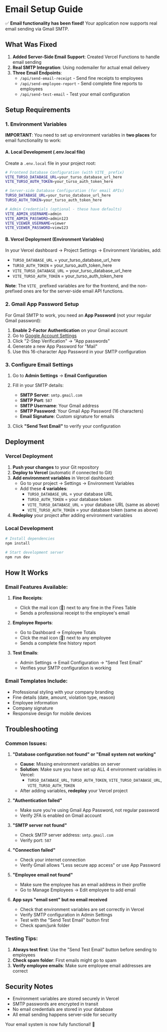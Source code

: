# Email Setup Guide

✅ **Email functionality has been fixed!** Your application now supports real email sending via Gmail SMTP.

## What Was Fixed

1. **Added Server-Side Email Support**: Created Vercel Functions to handle email sending
2. **Real SMTP Integration**: Using nodemailer for actual email delivery
3. **Three Email Endpoints**:
   - `/api/send-email-receipt` - Send fine receipts to employees
   - `/api/send-employee-report` - Send complete fine reports to employees
   - `/api/send-test-email` - Test your email configuration

## Setup Requirements

### 1. Environment Variables

**IMPORTANT**: You need to set up environment variables in **two places** for email functionality to work:

#### A. Local Development (.env.local file)
Create a `.env.local` file in your project root:

```bash
# Frontend Database Configuration (with VITE_ prefix)
VITE_TURSO_DATABASE_URL=your_turso_database_url_here
VITE_TURSO_AUTH_TOKEN=your_turso_auth_token_here

# Server-side Database Configuration (for email APIs)
TURSO_DATABASE_URL=your_turso_database_url_here
TURSO_AUTH_TOKEN=your_turso_auth_token_here

# Admin Credentials (optional - these have defaults)
VITE_ADMIN_USERNAME=admin
VITE_ADMIN_PASSWORD=admin123
VITE_VIEWER_USERNAME=viewer
VITE_VIEWER_PASSWORD=view123
```

#### B. Vercel Deployment (Environment Variables)
In your Vercel dashboard → Project Settings → Environment Variables, add:

- `TURSO_DATABASE_URL` = your_turso_database_url_here
- `TURSO_AUTH_TOKEN` = your_turso_auth_token_here
- `VITE_TURSO_DATABASE_URL` = your_turso_database_url_here
- `VITE_TURSO_AUTH_TOKEN` = your_turso_auth_token_here

**Note**: The `VITE_` prefixed variables are for the frontend, and the non-prefixed ones are for the server-side email API functions.

### 2. Gmail App Password Setup

For Gmail SMTP to work, you need an **App Password** (not your regular Gmail password):

1. **Enable 2-Factor Authentication** on your Gmail account
2. Go to [Google Account Settings](https://myaccount.google.com/apppasswords)
3. Click "2-Step Verification" → "App passwords"
4. Generate a new App Password for "Mail"
5. Use this 16-character App Password in your SMTP configuration

### 3. Configure Email Settings

1. Go to **Admin Settings** → **Email Configuration**
2. Fill in your SMTP details:
   - **SMTP Server**: `smtp.gmail.com`
   - **SMTP Port**: `587`
   - **SMTP Username**: Your Gmail address
   - **SMTP Password**: Your Gmail App Password (16 characters)
   - **Email Signature**: Custom signature for emails

3. Click **"Send Test Email"** to verify your configuration

## Deployment

### Vercel Deployment

1. **Push your changes** to your Git repository
2. **Deploy to Vercel** (automatic if connected to Git)
3. **Add environment variables** in Vercel dashboard:
   - Go to your project → Settings → Environment Variables
   - Add these **4 variables**:
     - `TURSO_DATABASE_URL` = your database URL
     - `TURSO_AUTH_TOKEN` = your database token
     - `VITE_TURSO_DATABASE_URL` = your database URL (same as above)
     - `VITE_TURSO_AUTH_TOKEN` = your database token (same as above)
4. **Redeploy** your project after adding environment variables

### Local Development

```bash
# Install dependencies
npm install

# Start development server
npm run dev
```

## How It Works

### Email Features Available:

1. **Fine Receipts**: 
   - Click the mail icon (📧) next to any fine in the Fines Table
   - Sends a professional receipt to the employee's email

2. **Employee Reports**: 
   - Go to Dashboard → Employee Totals
   - Click the mail icon (📧) next to any employee
   - Sends a complete fine history report

3. **Test Emails**: 
   - Admin Settings → Email Configuration → "Send Test Email"
   - Verifies your SMTP configuration is working

### Email Templates Include:
- Professional styling with your company branding
- Fine details (date, amount, violation type, reason)
- Employee information
- Company signature
- Responsive design for mobile devices

## Troubleshooting

### Common Issues:

1. **"Database configuration not found" or "Email system not working"**
   - **Cause**: Missing environment variables on server
   - **Solution**: Make sure you have set up ALL 4 environment variables in Vercel:
     - `TURSO_DATABASE_URL`, `TURSO_AUTH_TOKEN`, `VITE_TURSO_DATABASE_URL`, `VITE_TURSO_AUTH_TOKEN`
   - After adding variables, **redeploy** your Vercel project

2. **"Authentication failed"**
   - Make sure you're using Gmail App Password, not regular password
   - Verify 2FA is enabled on Gmail account

3. **"SMTP server not found"**
   - Check SMTP server address: `smtp.gmail.com`
   - Verify port: `587`

4. **"Connection failed"**
   - Check your internet connection
   - Verify Gmail allows "Less secure app access" or use App Password

5. **"Employee email not found"**
   - Make sure the employee has an email address in their profile
   - Go to Manage Employees → Edit employee to add email

6. **App says "email sent" but no email received**
   - Check that environment variables are set correctly in Vercel
   - Verify SMTP configuration in Admin Settings
   - Test with the "Send Test Email" button first
   - Check spam/junk folder

### Testing Tips:

1. **Always test first**: Use the "Send Test Email" button before sending to employees
2. **Check spam folder**: First emails might go to spam
3. **Verify employee emails**: Make sure employee email addresses are correct

## Security Notes

- Environment variables are stored securely in Vercel
- SMTP passwords are encrypted in transit
- No email credentials are stored in your database
- All email sending happens server-side for security

Your email system is now fully functional! 🎉
